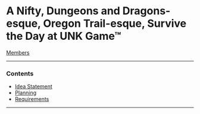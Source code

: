 # A Nifty, Dungeons and Dragons-esque, Oregon Trail-esque, Survive the Day at UNK Game™
[Members](https://github.com/SirRexOfRider/CYBR404-UNK-Oregon-Trail/blob/main/Project/Members.md)
<hr>

### Contents
- [Idea Statement](https://github.com/SirRexOfRider/CYBR404-UNK-Oregon-Trail/blob/main/Project/IdeaStatement.md)
- [Planning]([https://github.com/SirRexOfRider/CYBR404-UNK-Oregon-Trail/tree/main/Project/Planning](https://github.com/SirRexOfRider/CYBR404-UNK-Oregon-Trail/blob/main/Project/Planning/Planning.md))
- [Requirements](https://github.com/SirRexOfRider/CYBR404-UNK-Oregon-Trail/tree/main/Project/Requirements)
<hr>

